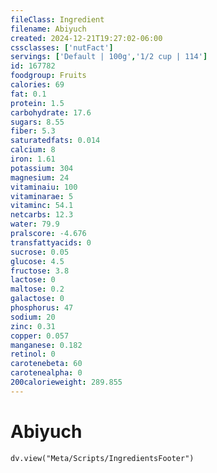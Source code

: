 ```yaml
---
fileClass: Ingredient
filename: Abiyuch
created: 2024-12-21T19:27:02-06:00
cssclasses: ['nutFact']
servings: ['Default | 100g','1/2 cup | 114']
id: 167782
foodgroup: Fruits
calories: 69
fat: 0.1
protein: 1.5
carbohydrate: 17.6
sugars: 8.55
fiber: 5.3
saturatedfats: 0.014
calcium: 8
iron: 1.61
potassium: 304
magnesium: 24
vitaminaiu: 100
vitaminarae: 5
vitaminc: 54.1
netcarbs: 12.3
water: 79.9
pralscore: -4.676
transfattyacids: 0
sucrose: 0.05
glucose: 4.5
fructose: 3.8
lactose: 0
maltose: 0.2
galactose: 0
phosphorus: 47
sodium: 20
zinc: 0.31
copper: 0.057
manganese: 0.182
retinol: 0
carotenebeta: 60
carotenealpha: 0
200calorieweight: 289.855
---
```


# Abiyuch

```dataviewjs
dv.view("Meta/Scripts/IngredientsFooter")
```
